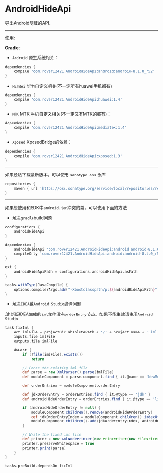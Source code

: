 # AndroidHideApi

导出Android隐藏的API.

---
使用:

**Gradle**:

- `Android` 原生系统相关：
``` groovy
dependencies {
    compile 'com.rover12421.AndroidHideApi:android:android-8.1.0_r52'
}
```

- `HuaWei` 华为自定义相关(不一定所有huawei手机都有)：
``` groovy
dependencies {
    compile 'com.rover12421.AndroidHideApi:huawei:1.4'
}
```

- `MTK` MTK 手机自定义相关(不一定又有MTK的都有)：
``` groovy
dependencies {
    compile 'com.rover12421.AndroidHideApi:mediatek:1.4'
}
```

- `Xposed` XposedBridge的依赖：
``` groovy
dependencies {
    compile 'com.rover12421.AndroidHideApi:xposed:1.3'
}
```

---

如果没法下载最新版本，可以使用 `sonatype oss` 仓库

``` groovy
repositories {
    maven { url 'https://oss.sonatype.org/service/local/repositories/releases/content/' }
}
```

---

如果想使用和SDK中`android.jar`冲突的类，可以使用下面的方法

- 解决`gradle`build问题
``` groovy
configurations {
    androidHideApi
}

dependencies {
    androidHideApi 'com.rover12421.AndroidHideApi:android:android-8.1.0_r52'
    compileOnly 'com.rover12421.AndroidHideApi:android:android-8.1.0_r52'
}

ext {
    androidHideApiPath = configurations.androidHideApi.asPath
}

tasks.withType(JavaCompile) {
    options.compilerArgs.add("-Xbootclasspath/p:${androidHideApiPath}")
}
```

- 解决`IDEA`或`Android Studio`编译问题

*注* 新版IDEA生成的`iml`文件没有`orderEntry`节点。如果不能生效请使用`Android Studio`

``` groovy
task fixIml {
    ext.imlFile = projectDir.absolutePath + '/' + project.name + '.iml'
    inputs.file imlFile
    outputs.file imlFile

    doLast {
        if (!file(imlFile).exists())
            return

        // Parse the existing iml file
        def parse = new XmlParser().parse(imlFile)
        def moduleComponent = parse.component.find { it.@name == 'NewModuleRootManager' }

        def orderEntries = moduleComponent.orderEntry

        def jdkOrderEntry = orderEntries.find { it.@type == 'jdk' }
        def androidHideOrderEntry = orderEntries.find { it.@type == 'library' && it.@name.startsWith('Gradle: com.rover12421.AndroidHideApi:android') }

        if (androidHideOrderEntry != null) {
            moduleComponent.children().remove(androidHideOrderEntry)
            def jdkOrderEntryIndex = moduleComponent.children().indexOf(jdkOrderEntry)
            moduleComponent.children().add(jdkOrderEntryIndex, androidHideOrderEntry)
        }

        // Write the fixed iml file
        def printer = new XmlNodePrinter(new PrintWriter(new FileWriter(imlFile)))
        printer.preserveWhitespace = true
        printer.print(parse)
    }
}

tasks.preBuild.dependsOn fixIml
```
